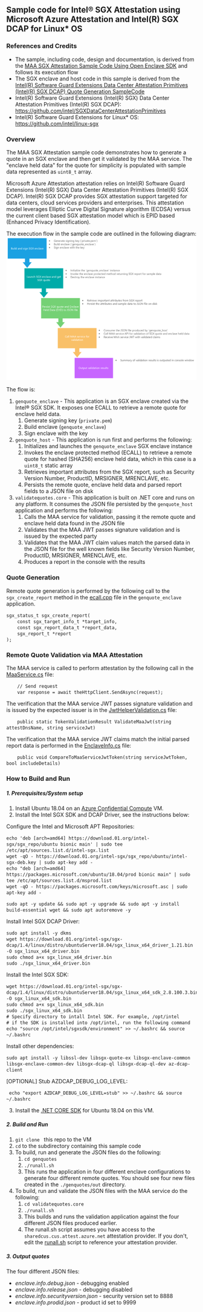 ## Sample code for Intel® SGX Attestation using Microsoft Azure Attestation and Intel(R) SGX DCAP for Linux* OS

### References and Credits
* The sample, including code, design and documentation, is derived from the [MAA SGX Attestation Sample Code Using Open Enclave SDK](https://github.com/Azure-Samples/microsoft-azure-attestation/tree/master/sgx.attest.sample) and follows its execution flow
* The SGX enclave and host code in this sample is derived from the [Intel(R) Software Guard Extensions Data Center Attestation Primitives (Intel(R) SGX DCAP) Quote Generation SampleCode](https://github.com/intel/SGXDataCenterAttestationPrimitives/tree/master/SampleCode/QuoteGenerationSample)
* Intel(R) Software Guard Extensions (Intel(R) SGX) Data Center Attestation Primitives (Intel(R) SGX DCAP): https://github.com/intel/SGXDataCenterAttestationPrimitives
* Intel(R) Software Guard Extensions for Linux* OS: https://github.com/intel/linux-sgx

### Overview

The MAA SGX Attestation sample code demonstrates how to generate a quote in an SGX enclave and then get it validated by the MAA service. The "enclave held data" for the quote for simplicity is populated with sample data represented as `uint8_t` array.

Microsoft Azure Attestation attestation relies on Intel(R) Software Guard Extensions (Intel(R) SGX) Data Center Attestation Primitives (Intel(R) SGX DCAP). Intel(R) SGX DCAP provides SGX attestation support targeted for data centers, cloud services providers and enterprises. This attestation model leverages Elliptic Curve Digital Signature algorithm (ECDSA) versus the current client based SGX attestation model which is EPID based (Enhanced Privacy Identification).

The execution flow in the sample code are outlined in the following diagram:
![MAA SGX Attestation Overview Diagram](./docs/sample.flow.png)

The flow is:
1. ```genquote_enclave``` - This application is an SGX enclave created via the Intel® SGX SDK. It exposes one ECALL to retrieve a remote quote for enclave held data.
    1. Generate signing key (`private.pem`)
    1. Build enclave (`genquote_enclave`)
    1. Sign enclave with the key
1. ```genquote_host``` - This application is run first and performs the following:
    1. Initializes and launches the `genquote_enclave` SGX enclave instance
    1. Invokes the enclave protected method (ECALL) to retrieve a remote quote for hashed (SHA256) enclave held data, which in this case is a `uint8_t` static array
    1. Retrieves important attributes from the SGX report, such as Security Version Number, ProductID, MRSIGNER, MRENCLAVE, etc.
    1. Persists the remote quote, enclave held data and parsed report fields to a JSON file on disk
1. ```validatequotes.core``` - This application is built on .NET core and runs on any platform. It consumes the JSON file persisted by the ```genquote_host``` application and performs the following:
    1. Calls the MAA service for validation, passing it the remote quote and enclave held data found in the JSON file
    1. Validates that the MAA JWT passes signature validation and is issued by the expected party
    1. Validates that the MAA JWT claim values match the parsed data in the JSON file for the well known fields like Security Version Number, ProductID, MRSIGNER, MRENCLAVE, etc.
    1. Produces a report in the console with the results

### Quote Generation

Remote quote generation is performed by the following call to the ```sgx_create_report``` method in the [ecall.cpp](./genquotes/enclave/ecalls.cpp) file in the ```genquote_enclave``` application.

```
sgx_status_t sgx_create_report(
    const sgx_target_info_t *target_info,
    const sgx_report_data_t *report_data,
    sgx_report_t *report
);

```

### Remote Quote Validation via MAA Attestation

The MAA service is called to perform attestation by the following call in the [MaaService.cs](./validatequotes.core/MaaService.cs#L32) file:

```
    // Send request
    var response = await theHttpClient.SendAsync(request);
```

The verification that the MAA service JWT passes signature validation and is issued by the expected issuer is in the [JwtHelperValidation.cs](./validatequotes.core/Helpers/JwtValidationHelper.cs#L22) file:
```
    public static TokenValidationResult ValidateMaaJwt(string attestDnsName, string serviceJwt)
```

The verification that the MAA service JWT claims match the initial parsed report data is performed in the [EnclaveInfo.cs](./validatequotes.core/EnclaveInfo.cs#L31) file:
```
    public void CompareToMaaServiceJwtToken(string serviceJwtToken, bool includeDetails)
```

### How to Build and Run

##### 1. Prerequisites/System setup
1. Install Ubuntu 18.04 on an [Azure Confidential Compute](https://azure.microsoft.com/en-us/solutions/confidential-compute/) VM.
2. Install the Intel SGX SDK and DCAP Driver, see the instructions below:

Configure the Intel and Microsoft APT Repositories:

```
echo 'deb [arch=amd64] https://download.01.org/intel-sgx/sgx_repo/ubuntu bionic main' | sudo tee /etc/apt/sources.list.d/intel-sgx.list
wget -qO - https://download.01.org/intel-sgx/sgx_repo/ubuntu/intel-sgx-deb.key | sudo apt-key add -
echo "deb [arch=amd64] https://packages.microsoft.com/ubuntu/18.04/prod bionic main" | sudo tee /etc/apt/sources.list.d/msprod.list
wget -qO - https://packages.microsoft.com/keys/microsoft.asc | sudo apt-key add -
```

```
sudo apt -y update && sudo apt -y upgrade && sudo apt -y install build-essential wget && sudo apt autoremove -y
```

Install Intel SGX DCAP Driver:
```
sudo apt install -y dkms
wget https://download.01.org/intel-sgx/sgx-dcap/1.4/linux/distro/ubuntuServer18.04/sgx_linux_x64_driver_1.21.bin -O sgx_linux_x64_driver.bin
sudo chmod a+x sgx_linux_x64_driver.bin
sudo ./sgx_linux_x64_driver.bin
```

Install the Intel SGX SDK:
```
wget https://download.01.org/intel-sgx/sgx-dcap/1.4/linux/distro/ubuntuServer18.04/sgx_linux_x64_sdk_2.8.100.3.bin -O sgx_linux_x64_sdk.bin
sudo chmod a+x sgx_linux_x64_sdk.bin
sudo ./sgx_linux_x64_sdk.bin
# Specify directory to intall Intel SDK. For example, /opt/intel
# if the SDK is installed into /opt/intel, run the following command
echo "source /opt/intel/sgxsdk/environment" >> ~/.bashrc && source ~/.bashrc
```

Install other dependencies:
```
sudo apt install -y libssl-dev libsgx-quote-ex libsgx-enclave-common libsgx-enclave-common-dev libsgx-dcap-ql libsgx-dcap-ql-dev az-dcap-client
```

[OPTIONAL] Stub AZDCAP_DEBUG_LOG_LEVEL:

```
 echo "export AZDCAP_DEBUG_LOG_LEVEL=stub" >> ~/.bashrc && source ~/.bashrc
 ```

 3. Install the [.NET CORE SDK](https://docs.microsoft.com/en-us/dotnet/core/install/linux-ubuntu) for Ubuntu 18.04 on this VM.

##### 2. Build and Run
1. ```git clone ``` this repo to the VM
1. ```cd``` to the subdirectory containing this sample code
1. To build, run and generate the JSON files do the following:
    1. ```cd genquotes```
    1. ```./runall.sh```
    1. This runs the application in four different enclave configurations to generate four different remote quotes.  You should see four new files created in the ```./genquotes/out``` directory.
1. To build, run and validate the JSON files with the MAA service do the following:
    1. ```cd validatequotes.core```
    1. ```./runall.sh```
    1. This builds and runs the validation application against the four different JSON files produced earlier.
    1. The runall.sh script assumes you have access to the `sharedcus.cus.attest.azure.net` attestation provider.  If you don't, edit the [runall.sh](./validatequotes.core/runall.sh#L5) script to reference your attestation provider.  

##### 3. Output quotes
The four different JSON files:
* *enclave.info.debug.json* - debugging enabled
* *enclave.info.release.json* - debugging disabled
* *enclave.info.securityversion.json* - security version set to 8888
* *enclave.info.prodid.json* - product id set to 9999

